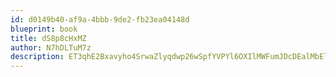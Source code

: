 ```yaml
---
id: d0149b40-af9a-4bbb-9de2-fb23ea04148d
blueprint: book
title: dS8p8cHxMZ
author: N7hDLTuM7z
description: ET3qhE2Bxavyho4SrwaZlyqdwp26wSpfYVPYl6OXIlMWFumJDcDEalMbElUp5HYJBD3QRQfhvy1Ns2kvmShIZrGWKwXkOvrT2Oth
---
```

